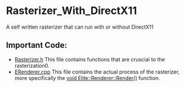 # Rasterizer_With_DirectX11
 A self written rasterizer that can run with or without DirectX11
## Important Code:
 - [Rasterizer.h](https://github.com/EliasDeHerdt/Rasterizer_With_DirectX11/blob/e1a092f153ccfa97a7d044b44e2495b56f633ced/source/Rasterizer.h) This file contains functions that are cruscial to the rasterization0.
 - [ERenderer.cpp](https://github.com/EliasDeHerdt/Rasterizer_With_DirectX11/blob/e1a092f153ccfa97a7d044b44e2495b56f633ced/source/ERenderer.cpp) This file contains the actual process of the rasterizer, more specifically the [void Elite::Renderer::Render()](https://github.com/EliasDeHerdt/Rasterizer_With_DirectX11/blob/e1a092f153ccfa97a7d044b44e2495b56f633ced/source/ERenderer.cpp#L65) function.
